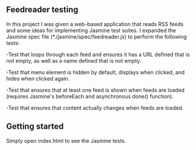 ## Feedreader testing

In this project I was given a web-based application that reads RSS feeds and some ideas for implementing Jasmine test suites. I expanded the Jasmine spec file (*./jasmine/spec/feedreader.js) to perform the following tests: 

-Test that loops through each feed and ensures it has a URL defined that is not empty, as well as a name defined that is not empty.

-Test that menu element is hidden by default, displays when clicked, and hides when clicked again. 

-Test that ensures that at least one feed is shown when feeds are loaded (requires Jasmine's beforeEach and asynchronous done() function).

-Test that ensures that content actually changes when feeds are loaded. 

## Getting started

Simply open index.html to see the Jasmine tests.

